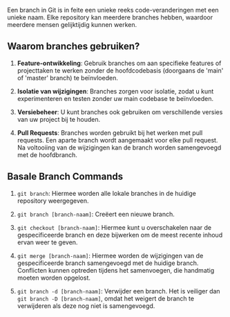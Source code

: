 Een branch in Git is in feite een unieke reeks code-veranderingen met een unieke naam. Elke repository kan meerdere branches hebben, waardoor meerdere mensen gelijktijdig kunnen werken.

## Waarom branches gebruiken?

1. **Feature-ontwikkeling**: Gebruik branches om aan specifieke features of projecttaken te werken zonder de hoofdcodebasis (doorgaans de 'main' of 'master' branch) te beïnvloeden. 

2. **Isolatie van wijzigingen**: Branches zorgen voor isolatie, zodat u kunt experimenteren en testen zonder uw main codebase te beïnvloeden.

3. **Versiebeheer**: U kunt branches ook gebruiken om verschillende versies van uw project bij te houden.

4. **Pull Requests**: Branches worden gebruikt bij het werken met pull requests. Een aparte branch wordt aangemaakt voor elke pull request. Na voltooiing van de wijzigingen kan de branch worden samengevoegd met de hoofdbranch.

## Basale Branch Commands

1. `git branch`: Hiermee worden alle lokale branches in de huidige repository weergegeven.

2. `git branch [branch-naam]`: Creëert een nieuwe branch.

3. `git checkout [branch-naam]`: Hiermee kunt u overschakelen naar de gespecificeerde branch en deze bijwerken om de meest recente inhoud ervan weer te geven.

4. `git merge [branch-naam]`: Hiermee worden de wijzigingen van de gespecificeerde branch samengevoegd met de huidige branch. Conflicten kunnen optreden tijdens het samenvoegen, die handmatig moeten worden opgelost.

5. `git branch -d [branch-naam]`: Verwijder een branch. Het is veiliger dan `git branch -D [branch-naam]`, omdat het weigert de branch te verwijderen als deze nog niet is samengevoegd.
